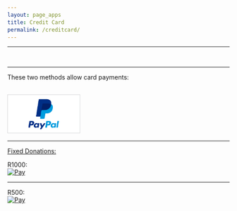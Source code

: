```yaml
---
layout: page_apps
title: Credit Card
permalink: /creditcard/
---
```

<hr>

<br>
<hr>
<p>These two methods allow card payments:</p>
<br>
<a href="https://paypal.me/nativeleap?locale.x=en_US"><img src="../assets/img/currencyicons/paypal.png" width="165">
<hr>
<p>Fixed Donations:</p>
<a>R1000:</a>
<br>
<a href="https://www.payfast.co.za/eng/process?cmd=_paynow&amp;receiver=11414564&amp;item_name=Dao+Wiz+music+fund.&amp;amount=300.00&amp;return_url=http%3A%2F%2Fdaowiz.org&amp;cancel_url=http%3A%2F%2Fdaowiz.org"><img src="https://www.payfast.co.za/images/buttons/light-small-paynow.png" width="165" height="36" alt="Pay" title="Pay Now with PayFast" /></a>
<br>
<hr>
<a>R500:</a>
<br>
<a href="https://www.payfast.co.za/eng/process?cmd=_paynow&amp;receiver=11414564&amp;item_name=Dao+Wiz+music+fund.&amp;amount=100.00&amp;return_url=http%3A%2F%2Fdaowiz.org%2Fpayments&amp;cancel_url=http%3A%2F%2Fdaowiz.org%2Fpayments"><img src="https://www.payfast.co.za/images/buttons/light-small-paynow.png" width="165" height="36" alt="Pay" title="Pay Now with PayFast" /></a>
<br>
<br>
<br>
<br>
